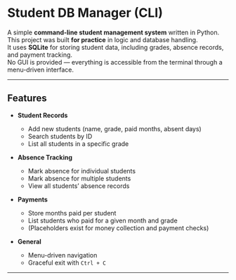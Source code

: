 # Student DB Manager (CLI)

A simple **command-line student management system** written in Python.  
This project was built **for practice** in logic and database handling.  
It uses **SQLite** for storing student data, including grades, absence records, and payment tracking.  
No GUI is provided — everything is accessible from the terminal through a menu-driven interface.

---

## Features

- **Student Records**
  - Add new students (name, grade, paid months, absent days)
  - Search students by ID
  - List all students in a specific grade

- **Absence Tracking**
  - Mark absence for individual students
  - Mark absence for multiple students
  - View all students’ absence records

- **Payments**
  - Store months paid per student
  - List students who paid for a given month and grade
  - (Placeholders exist for money collection and payment checks)

- **General**
  - Menu-driven navigation
  - Graceful exit with `Ctrl + C`

---
